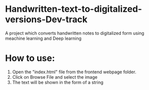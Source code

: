 # Handwritten-text-to-digitalized-versions-Dev-track
A project which converts handwritten notes to digitalized form using meachine learning and Deep learning 

# How to use:

1. Open the "index.html" file from the frontend webpage folder.
2. Click on Browse File and select the image
3. The text will be shown in the form of a string
